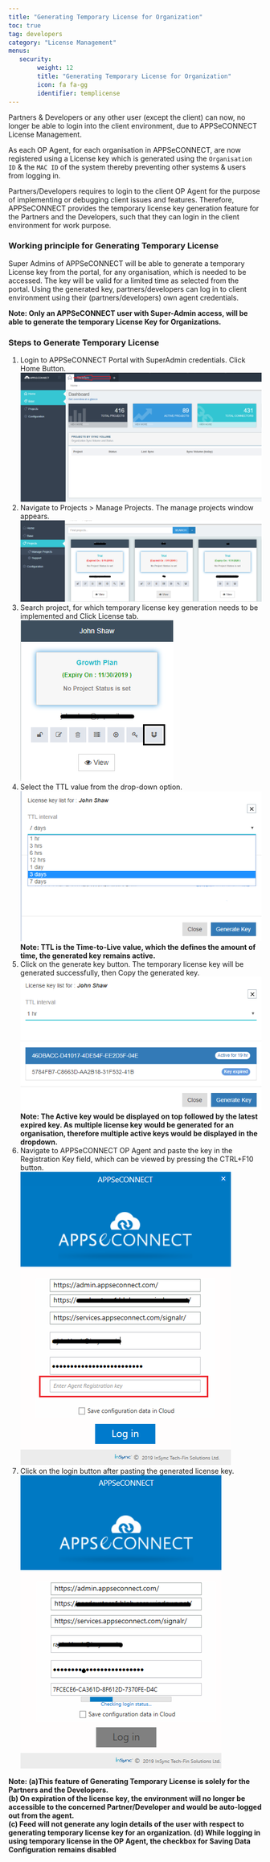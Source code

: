 ```yaml
---
title: "Generating Temporary License for Organization"
toc: true
tag: developers
category: "License Management"
menus: 
   security:
        weight: 12
        title: "Generating Temporary License for Organization"
        icon: fa fa-gg
        identifier: templicense      
---
```


Partners & Developers or any other user (except the client) can now, no longer be able to login into the client environment, 
due to APPSeCONNECT License Management. 

As each OP Agent, for each organisation in APPSeCONNECT, are now registered using a License key which is generated 
using the `Organisation ID` & the `MAC ID` of the system thereby preventing other systems & users from logging in.

Partners/Developers requires to login to the client OP Agent for the purpose of implementing or debugging 
client issues and features. Therefore, APPSeCONNECT provides the temporary license key generation feature for the Partners
and the Developers, such that they can login in the client environment for work purpose.

### Working principle for Generating Temporary License

Super Admins of APPSeCONNECT will be able to generate a temporary License key from the portal, for any organisation, 
which is needed to be accessed. The key will be valid for a limited time as selected from the portal. Using the generated key, 
partners/developers can log in to client environment using their (partners/developers) own agent credentials.

**Note: Only an APPSeCONNECT user with Super-Admin access, will be able to generate the temporary License Key for 
Organizations.**

### Steps to Generate Temporary License

1.	Login to APPSeCONNECT Portal with SuperAdmin credentials. Click Home Button.
![rolling-window1](/staticfiles/licensekey/rolling-window1.png)   
2.  Navigate to Projects > Manage Projects. The manage projects window appears.
![rolling-window2](/staticfiles/licensekey/rolling-window2.png) 
3.  Search project, for which temporary license key generation needs to be implemented and Click License tab.
![rolling-window3](/staticfiles/licensekey/rolling-window3.png) 
4.  Select the TTL value from the drop-down option.
![rolling-window4](/staticfiles/licensekey/rolling-window4.png)        
**Note: TTL is the Time-to-Live value, which the defines the amount of time, the generated key remains active.**
5.	Click on the generate key button. The temporary license key will be generated successfully, then Copy the generated key.
![rolling-window5](/staticfiles/licensekey/rolling-window5.png)   
**Note: The Active key would be displayed on top followed by the latest expired key. As multiple license key would be generated 
for an organisation, therefore multiple active keys would be displayed in the dropdown.**        
6.  Navigate to APPSeCONNECT OP Agent and paste the key in the Registration Key field, which can be viewed by 
    pressing the CTRL+F10 button.      
![rolling-window6](/staticfiles/licensekey/rolling-window6.png) 
7.	Click on the login button after pasting the generated license key.    
![rolling-window7](/staticfiles/licensekey/rolling-window7.png) 

**Note: (a)This feature of Generating Temporary License is solely for the Partners and the Developers.       
        (b) On expiration of the license key, the environment will no longer be accessible to the concerned Partner/Developer and would be auto-logged out from the agent.      
        (c) Feed will not generate any login details of the user with respect to generating temporary license key for an organization.
        (d) While logging in using temporary license in the OP Agent, the checkbox for Saving Data Configuration remains disabled**




